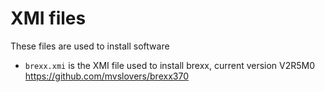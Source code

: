 # XMI files

These files are used to install software

- `brexx.xmi` is the XMI file used to install brexx, current version V2R5M0 https://github.com/mvslovers/brexx370